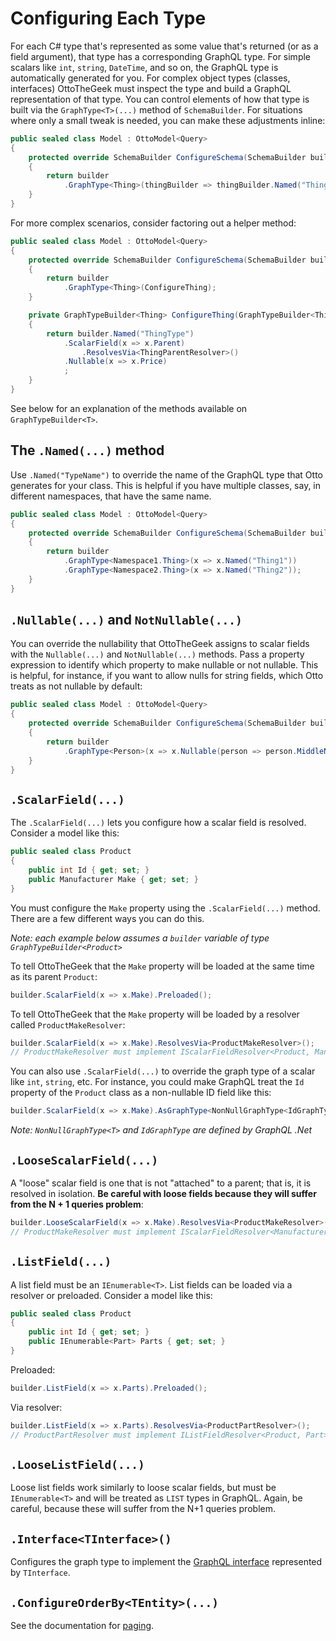# Configuring Each Type

For each C# type that's represented as some value that's returned (or as a field argument), that type has a corresponding GraphQL type. For simple scalars like `int`, `string`, `DateTime`, and so on, the GraphQL type is automatically generated for you. For complex object types (classes, interfaces) OttoTheGeek must inspect the type and build a GraphQL representation of that type. You can control elements of how that type is built via the `GraphType<T>(...)` method of `SchemaBuilder`. For situations where only a small tweak is needed, you can make these adjustments inline:

```csharp
public sealed class Model : OttoModel<Query>
{
    protected override SchemaBuilder ConfigureSchema(SchemaBuilder builder)
    {
        return builder
            .GraphType<Thing>(thingBuilder => thingBuilder.Named("ThingType"));
    }
}
```

For more complex scenarios, consider factoring out a helper method:

```csharp
public sealed class Model : OttoModel<Query>
{
    protected override SchemaBuilder ConfigureSchema(SchemaBuilder builder)
    {
        return builder
            .GraphType<Thing>(ConfigureThing);
    }

    private GraphTypeBuilder<Thing> ConfigureThing(GraphTypeBuilder<Thing> builder)
    {
        return builder.Named("ThingType")
            .ScalarField(x => x.Parent)
                .ResolvesVia<ThingParentResolver>()
            .Nullable(x => x.Price)
            ;
    }
}
```

See below for an explanation of the methods available on `GraphTypeBuilder<T>`.

## The `.Named(...)` method

Use `.Named("TypeName")` to override the name of the GraphQL type that Otto generates for your class. This is helpful if you have multiple classes, say, in different namespaces, that have the same name.


```csharp
public sealed class Model : OttoModel<Query>
{
    protected override SchemaBuilder ConfigureSchema(SchemaBuilder builder)
    {
        return builder
            .GraphType<Namespace1.Thing>(x => x.Named("Thing1"))
            .GraphType<Namespace2.Thing>(x => x.Named("Thing2"));
    }
}
```

## `.Nullable(...)` and `NotNullable(...)`

You can override the nullability that OttoTheGeek assigns to scalar fields with the `Nullable(...)` and `NotNullable(...)` methods. Pass a property expression to identify which property to make nullable or not nullable. This is helpful, for instance, if you want to allow nulls for string fields, which Otto treats as not nullable by default:

```csharp
public sealed class Model : OttoModel<Query>
{
    protected override SchemaBuilder ConfigureSchema(SchemaBuilder builder)
    {
        return builder
            .GraphType<Person>(x => x.Nullable(person => person.MiddleName));
    }
}
```

## `.ScalarField(...)`

The `.ScalarField(...)` lets you configure how a scalar field is resolved. Consider a model like this:
```csharp
public sealed class Product
{
    public int Id { get; set; }
    public Manufacturer Make { get; set; }
}
```

You must configure the `Make` property using the `.ScalarField(...)` method. There are a few different ways you can do this.

*Note: each example below assumes a `builder` variable of type `GraphTypeBuilder<Product>`*

To tell OttoTheGeek that the `Make` property will be loaded at the same time as its parent `Product`:

```csharp
builder.ScalarField(x => x.Make).Preloaded();
```

To tell OttoTheGeek that the `Make` property will be loaded by a resolver called `ProductMakeResolver`:

```csharp
builder.ScalarField(x => x.Make).ResolvesVia<ProductMakeResolver>();
// ProductMakeResolver must implement IScalarFieldResolver<Product, Manufacturer>
```


You can also use `.ScalarField(...)` to override the graph type of a scalar like `int`, `string`, etc. For instance, you could make GraphQL treat the `Id` property of the `Product` class as a non-nullable ID field like this:
```csharp
builder.ScalarField(x => x.Make).AsGraphType<NonNullGraphType<IdGraphType>>();
```
*Note: `NonNullGraphType<T>` and `IdGraphType` are defined by GraphQL .Net*

## `.LooseScalarField(...)`

A "loose" scalar field is one that is not "attached" to a parent; that is, it is resolved in isolation. **Be careful with loose fields because they will suffer from the N + 1 queries problem**:
```csharp
builder.LooseScalarField(x => x.Make).ResolvesVia<ProductMakeResolver>();
// ProductMakeResolver must implement IScalarFieldResolver<Manufacturer>
```

## `.ListField(...)`

A list field must be an `IEnumerable<T>`. List fields can be loaded via a resolver or preloaded. Consider a model like this:

```csharp
public sealed class Product
{
    public int Id { get; set; }
    public IEnumerable<Part> Parts { get; set; }
}
```

Preloaded:
```csharp
builder.ListField(x => x.Parts).Preloaded();
```
Via resolver:
```csharp
builder.ListField(x => x.Parts).ResolvesVia<ProductPartResolver>();
// ProductPartResolver must implement IListFieldResolver<Product, Part>
```
## `.LooseListField(...)`

Loose list fields work similarly to loose scalar fields, but must be `IEnumerable<T>` and will be treated as `LIST` types in GraphQL. Again, be careful, because these will suffer from the N+1 queries problem.

## `.Interface<TInterface>()`

Configures the graph type to implement the [GraphQL interface](https://graphql.org/learn/schema/#interfaces) represented by `TInterface`.

## `.ConfigureOrderBy<TEntity>(...)`

See the documentation for [paging](Paging.md).
